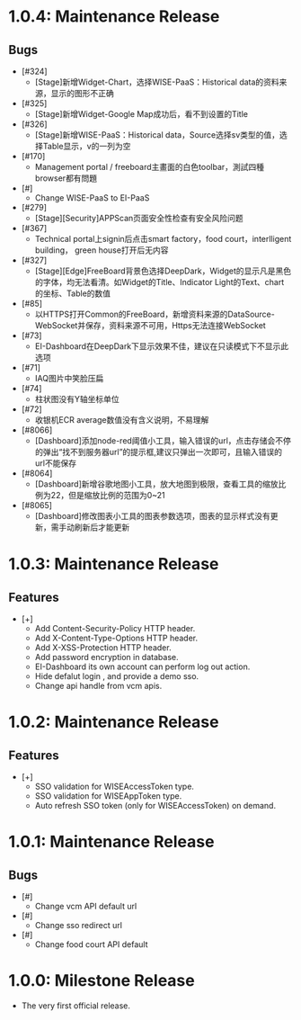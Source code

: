 # 1.0.4: Maintenance Release
## Bugs
 * [#324]
    * [Stage]新增Widget-Chart，选择WISE-PaaS：Historical data的资料来源，显示的图形不正确
 * [#325]
    * [Stage]新增Widget-Google Map成功后，看不到设置的Title
 * [#326]
    * [Stage]新增WISE-PaaS：Historical data，Source选择sv类型的值，选择Table显示，v的一列为空
 * [#170]
    * Management portal / freeboard主畫面的白色toolbar，測試四種browser都有問題
 * [#]
    * Change WISE-PaaS to EI-PaaS
 * [#279]
    * [Stage][Security]APPScan页面安全性检查有安全风险问题
 * [#367]
    * Technical portal上signin后点击smart factory，food court，interlligent building， green house打开后无内容
 * [#327]
    * [Stage][Edge]FreeBoard背景色选择DeepDark，Widget的显示凡是黑色的字体，均无法看清。如Widget的Title、Indicator Light的Text、chart的坐标、Table的数值
 * [#85]
    * 以HTTPS打开Common的FreeBoard，新增资料来源的DataSource-WebSocket并保存，资料来源不可用，Https无法连接WebSocket
 * [#73]
    * EI-Dashboard在DeepDark下显示效果不佳，建议在只读模式下不显示此选项
 * [#71]
    * IAQ图片中笑脸压扁
 * [#74]
    * 柱状图没有Y轴坐标单位
 * [#72]
    * 收银机ECR average数值没有含义说明，不易理解
 * [#8066]
    * [Dashboard]添加node-red阈值小工具，输入错误的url，点击存储会不停的弹出“找不到服务器url”的提示框,建议只弹出一次即可，且输入错误的url不能保存
 * [#8064]
    * [Dashboard]新增谷歌地图小工具，放大地图到极限，查看工具的缩放比例为22，但是缩放比例的范围为0~21
 * [#8065]
    * [Dashboard]修改图表小工具的图表参数选项，图表的显示样式没有更新，需手动刷新后才能更新


# 1.0.3: Maintenance Release
## Features
 * [+]
   * Add Content-Security-Policy HTTP header.
   * Add X-Content-Type-Options HTTP header.
   * Add X-XSS-Protection HTTP header.
   * Add password encryption in database.
   * EI-Dashboard its own account can perform log out action.
   * Hide defalut login , and provide a demo sso.
   * Change api handle from vcm apis.

# 1.0.2: Maintenance Release
## Features
 * [+]
    * SSO validation for WISEAccessToken type.
    * SSO validation for WISEAppToken type.
    * Auto refresh SSO token (only for WISEAccessToken) on demand.

# 1.0.1: Maintenance Release
## Bugs
 * [#]
    * Change vcm API default url
 * [#]
    * Change sso redirect url
 * [#]
    * Change food court API default

# 1.0.0: Milestone Release
 * The very first official release.
